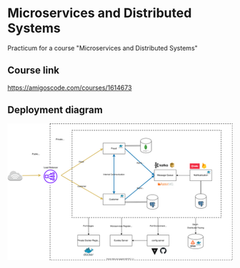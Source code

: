 # Microservices and Distributed Systems

Practicum for a course "Microservices and Distributed Systems"

## Course link

<https://amigoscode.com/courses/1614673>

## Deployment diagram

![deployment_diagram](deployment_diagram.svg)
